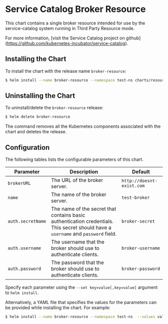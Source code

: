# Service Catalog Broker Resource

This chart contains a single broker resource intended for use by the service-catalog
system running in Third Party Resource mode.

For more information, [visit the Service Catalog project on github]
(https://github.com/kubernetes-incubator/service-catalog).

## Installing the Chart

To install the chart with the release name `broker-resource`:

```bash
$ helm install --name broker-resource --namespace test-ns charts/resources/broker
```

## Uninstalling the Chart

To uninstall/delete the `broker-resource` release:

```bash
$ helm delete broker-resource
```

The command removes all the Kubernetes components associated with the chart and deletes the release.

## Configuration

The following tables lists the configurable parameters of this chart.

| Parameter | Description | Default |
|-----------|-------------|---------|
| `brokerURL` | The URL of the broker server. | `http://doesnt-exist.com` |
| `name` | The name of the broker server. | `test-broker` |
| `auth.secretName` | The name of the secret that contains basic authentication credentials. This secret should have a `username` and `password` field. | `broker-secret` |
| `auth.username` | The username that the broker should use to authenticate clients. | `broker-username` |
| `auth.password` | The password that the broker should use to authenticate clients. | `broker-password` |

Specify each parameter using the `--set key=value[,key=value]` argument to
`helm install`.

Alternatively, a YAML file that specifies the values for the parameters can be
provided while installing the chart. For example:

```bash
$ helm install --name broker-resource --namespace test-ns  --values values.yaml charts/resources/broker
```
